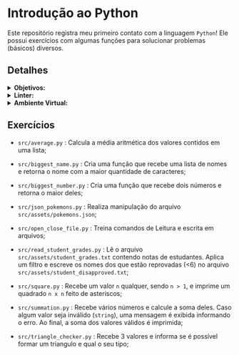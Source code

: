 # Introdução ao Python

Este repositório registra meu primeiro contato com a linguagem `Python`! Ele possui exercícios com algumas funções para solucionar problemas (básicos) diversos.

## Detalhes

<details>
  <summary><strong>Objetivos:</strong></summary>
  <br />
  <ul>
    <li>Utilizar o terminal interativo do `Python`.</li>
    <li>Utilizar estruturas condicionais e de repetição.</li>
    <li>Adaptar as boas práticas de desenvolvimento em `Python`.</li>
    <li>Escrever funções.</li>
  </ul>
</details>

<details>
  <summary><strong>Linter:</strong></summary>
  <br />
  
  Para garantir a qualidade do código, foi utilizado nesses exercícios o linter `Flake8`.
  Para garantir que os códigos estão alinhado com as boas práticas de desenvolvimento, sendo mais legível
  e de fácil manutenção!

  Comando para rodar o `Flake8`:

  ```bash
  python3 -m flake8
  ```

</details>

<details>
  <summary><strong>Ambiente Virtual:</strong></summary>
  <br />

  O arquivo `dev-requirements.txt` contém todas as dependências que serão utilizadas.
  > - `wheel`
  > - `black`
  > - `flake8`

  1. **criar e ativar o ambiente virtual**

  ```bash
  python3 -m venv .venv && source .venv/bin/activate
  ```

  2. **instalar as dependências no ambiente virtual**

  ```bash
  python3 -m pip install -r dev-requirements.txt
  ```

  Com o ambiente virtual ativo, as dependências serão instaladas neste ambiente.
  Quando precisar desativar o ambiente virtual, execute o comando `deactivate`.
  
</details>

## Exercícios

- `src/average.py` : Calcula a média aritmética dos valores contidos em uma lista;

- `src/biggest_name.py` : Cria uma função que recebe uma lista de nomes e retorna o nome com a maior quantidade de caracteres;

- `src/biggest_number.py` : Cria uma função que recebe dois números e retorna o maior deles;

- `src/json_pokemons.py` : Realiza manipulação do arquivo `src/assets/pokemons.json`;

- `src/open_close_file.py` : Treina comandos de Leitura e escrita em arquivos;

- `src/read_student_grades.py` : Lê o arquivo `src/assets/student_grades.txt` contendo notas de estudantes. Aplica um filtro e escreve os nomes dos que estão reprovadas (<6) no arquivo `src/assets/student_disapproved.txt`;

- `src/square.py` : Recebe um valor `n` qualquer, sendo `n > 1`, e imprime um quadrado `n x n` feito de asteriscos;

- `src/summation.py` : Recebe vários números e calcule a soma deles. Caso algum valor seja inválido (`string`), uma mensagem é exibida informando o erro. Ao final, a soma dos valores válidos é imprimida;

- `src/triangle_checker.py` : Recebe 3 valores e informa se é possível formar um triangulo e qual o seu tipo;
